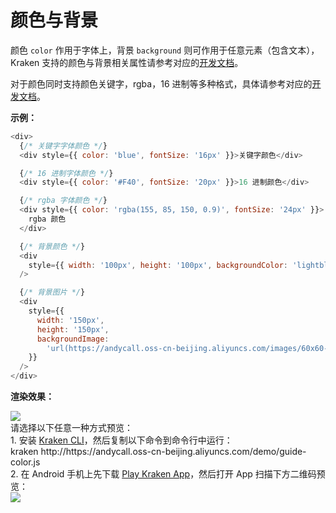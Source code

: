 # 颜色与背景

颜色 `color` 作用于字体上，背景 `background` 则可作用于任意元素（包含文本），Kraken 支持的颜色与背景相关属性请参考对应的[开发文档](/api/styles/background)。

对于颜色同时支持颜色关键字，rgba，16 进制等多种格式，具体请参考对应的[开发文档](/api/styles/unit#css-颜色单位)。

**示例：**

```js
<div>
  {/* 关键字字体颜色 */}
  <div style={{ color: 'blue', fontSize: '16px' }}>关键字颜色</div>

  {/* 16 进制字体颜色 */}
  <div style={{ color: '#F40', fontSize: '20px' }}>16 进制颜色</div>

  {/* rgba 字体颜色 */}
  <div style={{ color: 'rgba(155, 85, 150, 0.9)', fontSize: '24px' }}>
    rgba 颜色
  </div>

  {/* 背景颜色 */}
  <div
    style={{ width: '100px', height: '100px', backgroundColor: 'lightblue' }}
  />

  {/* 背景图片 */}
  <div
    style={{
      width: '150px',
      height: '150px',
      backgroundImage:
        'url(https://andycall.oss-cn-beijing.aliyuncs.com/images/60x60-green.png)',
    }}
  />
</div>
```

**渲染效果：**

<div className="code-preview">
  <img className="preview-image" src="https://img.alicdn.com/imgextra/i1/O1CN01XtPcnn29zFr1Bz0Zl_!!6000000008138-2-tps-720-1324.png" />

  <div className="preview-tips">
    <div className="preview-title">
      请选择以下任意一种方式预览：
    </div>
    <div className="preview-row">
      <div>
        1. 安装 <a href="/guide#快速体验-kraken">Kraken CLI</a>，然后复制以下命令到命令行中运行：
      </div>
      <div className="preview-code">
        kraken http://https://andycall.oss-cn-beijing.aliyuncs.com/demo/guide-color.js
      </div>
    </div>
    <div className="preview-row">
      <div>
        2. 在 Android 手机上先下载 <a href="/guide#kraken-playground" >Play Kraken App</a>，然后打开 App 扫描下方二维码预览：
      </div>
      <img className="preview-qrcode" src="https://img.alicdn.com/imgextra/i4/O1CN01fBBI8s297fVxwnJoW_!!6000000008021-2-tps-200-200.png" />
    </div>
  </div>
</div>
